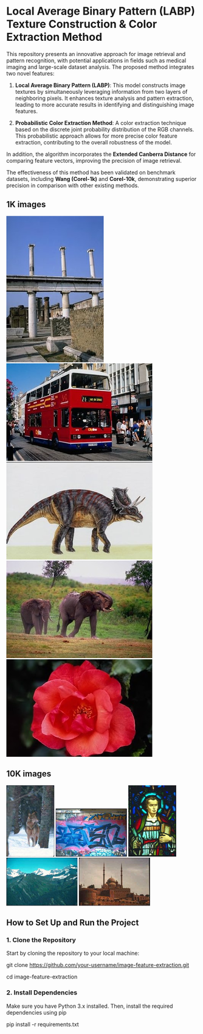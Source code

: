 # Local Average Binary Pattern (LABP) Texture Construction & Color Extraction Method
This repository presents an innovative approach for image retrieval and pattern recognition, with potential applications in fields such as medical imaging and large-scale dataset analysis. The proposed method integrates two novel features:

1. **Local Average Binary Pattern (LABP)**: This model constructs image textures by simultaneously leveraging information from two layers of neighboring pixels. It enhances texture analysis and pattern extraction, leading to more accurate results in identifying and distinguishing image features.

2. **Probabilistic Color Extraction Method**: A color extraction technique based on the discrete joint probability distribution of the RGB channels. This probabilistic approach allows for more precise color feature extraction, contributing to the overall robustness of the model.

In addition, the algorithm incorporates the **Extended Canberra Distance** for comparing feature vectors, improving the precision of image retrieval.

The effectiveness of this method has been validated on benchmark datasets, including **Wang (Corel-1k)** and **Corel-10k**, demonstrating superior precision in comparison with other existing methods.

## 1K images
![1K](images/1K/293.jpg)
![1K](images/1K/302.jpg)
![1K](images/1K/422.jpg)
![1K](images/1K/554.jpg)
![1K](images/1K/630.jpg)

## 10K images
![10K](images/10k/246.jpg)
![10K](images/10k/3827.jpg)
![10K](images/10k/58.jpg)
![10K](images/10k/635.jpg)
![10K](images/10k/883.jpg)

## How to Set Up and Run the Project

### 1. Clone the Repository

Start by cloning the repository to your local machine:


git clone https://github.com/your-username/image-feature-extraction.git

cd image-feature-extraction

### 2. Install Dependencies
Make sure you have Python 3.x installed. Then, install the required dependencies using pip

pip install -r requirements.txt

